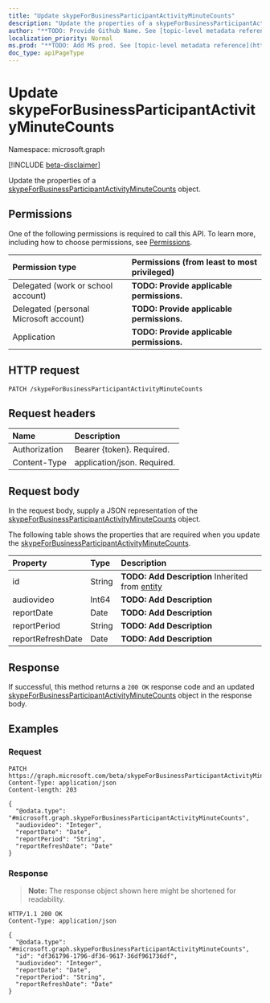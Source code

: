 ```yaml
---
title: "Update skypeForBusinessParticipantActivityMinuteCounts"
description: "Update the properties of a skypeForBusinessParticipantActivityMinuteCounts object."
author: "**TODO: Provide Github Name. See [topic-level metadata reference](https://msgo.azurewebsites.net/add/document/guidelines/metadata.html#topic-level-metadata)**"
localization_priority: Normal
ms.prod: "**TODO: Add MS prod. See [topic-level metadata reference](https://msgo.azurewebsites.net/add/document/guidelines/metadata.html#topic-level-metadata)**"
doc_type: apiPageType
---
```


# Update skypeForBusinessParticipantActivityMinuteCounts
Namespace: microsoft.graph

[!INCLUDE [beta-disclaimer](../../includes/beta-disclaimer.md)]

Update the properties of a [skypeForBusinessParticipantActivityMinuteCounts](../resources/skypeforbusinessparticipantactivityminutecounts.md) object.

## Permissions
One of the following permissions is required to call this API. To learn more, including how to choose permissions, see [Permissions](/graph/permissions-reference).

|Permission type|Permissions (from least to most privileged)|
|:---|:---|
|Delegated (work or school account)|**TODO: Provide applicable permissions.**|
|Delegated (personal Microsoft account)|**TODO: Provide applicable permissions.**|
|Application|**TODO: Provide applicable permissions.**|

## HTTP request

<!-- {
  "blockType": "ignored"
}
-->
``` http
PATCH /skypeForBusinessParticipantActivityMinuteCounts
```

## Request headers
|Name|Description|
|:---|:---|
|Authorization|Bearer {token}. Required.|
|Content-Type|application/json. Required.|

## Request body
In the request body, supply a JSON representation of the [skypeForBusinessParticipantActivityMinuteCounts](../resources/skypeforbusinessparticipantactivityminutecounts.md) object.

The following table shows the properties that are required when you update the [skypeForBusinessParticipantActivityMinuteCounts](../resources/skypeforbusinessparticipantactivityminutecounts.md).

|Property|Type|Description|
|:---|:---|:---|
|id|String|**TODO: Add Description** Inherited from [entity](../resources/entity.md)|
|audiovideo|Int64|**TODO: Add Description**|
|reportDate|Date|**TODO: Add Description**|
|reportPeriod|String|**TODO: Add Description**|
|reportRefreshDate|Date|**TODO: Add Description**|



## Response

If successful, this method returns a `200 OK` response code and an updated [skypeForBusinessParticipantActivityMinuteCounts](../resources/skypeforbusinessparticipantactivityminutecounts.md) object in the response body.

## Examples

### Request
<!-- {
  "blockType": "request",
  "name": "update_skypeforbusinessparticipantactivityminutecounts"
}
-->
``` http
PATCH https://graph.microsoft.com/beta/skypeForBusinessParticipantActivityMinuteCounts
Content-Type: application/json
Content-length: 203

{
  "@odata.type": "#microsoft.graph.skypeForBusinessParticipantActivityMinuteCounts",
  "audiovideo": "Integer",
  "reportDate": "Date",
  "reportPeriod": "String",
  "reportRefreshDate": "Date"
}
```


### Response
>**Note:** The response object shown here might be shortened for readability.
<!-- {
  "blockType": "response",
  "truncated": true
}
-->
``` http
HTTP/1.1 200 OK
Content-Type: application/json

{
  "@odata.type": "#microsoft.graph.skypeForBusinessParticipantActivityMinuteCounts",
  "id": "df361796-1796-df36-9617-36df961736df",
  "audiovideo": "Integer",
  "reportDate": "Date",
  "reportPeriod": "String",
  "reportRefreshDate": "Date"
}
```

